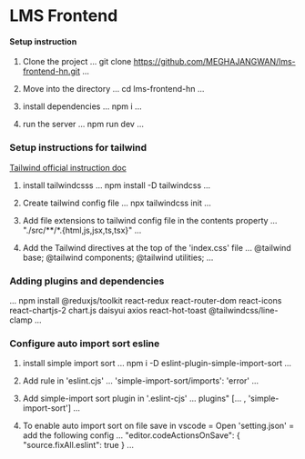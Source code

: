 # LMS Frontend

#### Setup instruction

1. Clone the project
...
   git clone https://github.com/MEGHAJANGWAN/lms-frontend-hn.git
...

2. Move into the directory
...
   cd lms-frontend-hn
...

3. install dependencies
...
   npm i
...

4. run the server
...
   npm run dev
...


### Setup instructions for tailwind

[Tailwind official instruction doc](https://tailwindcss.com/docs/installation)
1. install tailwindcsss
...
npm install -D tailwindcss
...

2. Create tailwind config file
...
   npx tailwindcss init
...

3. Add file extensions to tailwind config file in the contents property
...
    "./src/**/*.{html,js,jsx,ts,tsx}"
... 

4. Add the Tailwind directives at the top of the 'index.css' file
...
   @tailwind base;
   @tailwind components;
   @tailwind utilities;
...

### Adding plugins and dependencies
...
  npm install @reduxjs/toolkit react-redux react-router-dom react-icons react-chartjs-2 chart.js daisyui axios react-hot-toast @tailwindcss/line-clamp
...


### Configure auto import sort esline

1. install simple import sort
...
   npm i -D eslint-plugin-simple-import-sort
...

2. Add rule in 'eslint.cjs'
...
 'simple-import-sort/imports': 'error'
...

3. Add simple-import sort plugin in '.eslint-cjs'
...
   plugins" [... , 'simple-import-sort']
...

4. To enable auto import sort on file save in vscode
   = Open 'setting.json'
   = add the following config
...
   "editor.codeActionsOnSave": {
        "source.fixAll.eslint": true
   }
...







